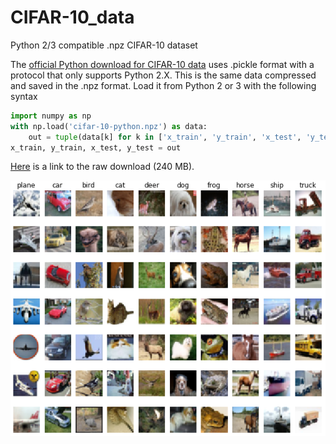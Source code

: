 # CIFAR-10_data
Python 2/3 compatible .npz CIFAR-10 dataset

The [official Python download for CIFAR-10 data](https://www.cs.toronto.edu/~kriz/cifar.html) uses .pickle format with a protocol that only supports Python 2.X. This is the same data compressed and saved in the .npz format. Load it from Python 2 or 3 with the following syntax

```python
import numpy as np
with np.load('cifar-10-python.npz') as data:
    out = tuple(data[k] for k in ['x_train', 'y_train', 'x_test', 'y_test'])
x_train, y_train, x_test, y_test = out
```
[Here](https://github.com/nickstanisha/CIFAR-10_data/blob/master/cifar-10-python.npz?raw=true) is a link to the raw download (240 MB).

![the data](data.png)
